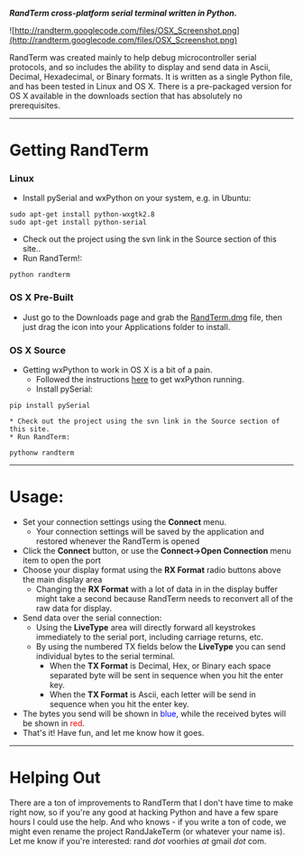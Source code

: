 **_RandTerm cross-platform serial terminal written in Python._**

![http://randterm.googlecode.com/files/OSX_Screenshot.png](http://randterm.googlecode.com/files/OSX_Screenshot.png)

RandTerm was created mainly to help debug microcontroller serial protocols, and so includes the ability to display and send data in Ascii, Decimal, Hexadecimal, or Binary formats. It is written as a single Python file, and has been tested in Linux and OS X.  There is a pre-packaged version for OS X available in the downloads section that has absolutely no prerequisites.


---

# Getting RandTerm #

### Linux ###
  * Install pySerial and wxPython on your system, e.g. in Ubuntu:
```
sudo apt-get install python-wxgtk2.8 
sudo apt-get install python-serial
```
  * Check out the project using the svn link in the Source section of this site..
  * Run RandTerm!:
```
python randterm
```

### OS X Pre-Built ###
  * Just go to the Downloads page and grab the [RandTerm.dmg](http://randterm.googlecode.com/files/RandTerm.dmg) file, then just drag the icon into your Applications folder to install.

### OS X Source ###
  * Getting wxPython to work in OS X is a bit of a pain.
    * Followed the instructions [here](http://batok.github.com/virtualenvwxp/) to get wxPython running.
    * Install pySerial:
```
pip install pySerial 
```
    * Check out the project using the svn link in the Source section of this site.
    * Run RandTerm:
```
pythonw randterm 
```

---

# Usage: #
  * Set your connection settings using the **Connect** menu.
    * Your connection settings will be saved by the application and restored whenever the RandTerm is opened
  * Click the **Connect** button, or use the **Connect->Open Connection** menu item to open the port
  * Choose your display format using the **RX Format** radio buttons above the main display area
    * Changing the **RX Format** with a lot of data in in the display buffer might take a second because RandTerm needs to reconvert all of the raw data for display.
  * Send data over the serial connection:
    * Using the **LiveType** area will directly forward all keystrokes immediately to the serial port, including carriage returns, etc.
    * By using the numbered TX fields below the **LiveType** you can send individual bytes to the serial terminal.
      * When the **TX Format** is Decimal, Hex, or Binary each space separated byte will be sent in sequence when you hit the enter key.
      * When the **TX Format** is Ascii, each letter will be send in sequence when you hit the enter key.
  * The bytes you send will be shown in <font color='blue'>blue</font>, while the received bytes will be shown in <font color='red'>red</font>.
  * That's it! Have fun, and let me know how it goes.

---

# Helping Out #
There are a ton of improvements to RandTerm that I don't have time to make right now, so if you're any good at hacking Python and have a few spare hours I could use the help. And who knows - if you write a ton of code, we might even rename the project RandJakeTerm (or whatever your name is).  Let me know if you're interested: rand _dot_ voorhies _at_ gmail _dot_ com.